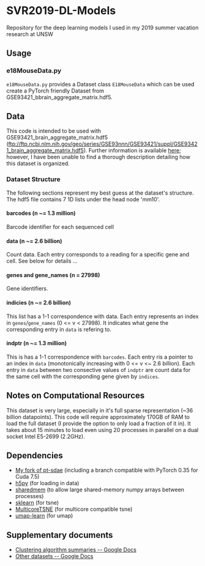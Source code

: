 # SVR2019-DL-Models
Repository for the deep learning models I used in my 2019 summer vacation research at UNSW

## Usage
### e18MouseData.py
`e18MouseData.py` provides a Dataset class `E18MouseData` which can be used create a PyTorch friendly Dataset from GSE93421_bbrain_aggregate_matrix.hdf5. 

## Data
This code is intended to be used with GSE93421_brain_aggregate_matrix.hdf5 (ftp://ftp.ncbi.nlm.nih.gov/geo/series/GSE93nnn/GSE93421/suppl/GSE93421_brain_aggregate_matrix.hdf5).  Further information is available [here](https://www.ncbi.nlm.nih.gov/geo/query/acc.cgi?acc=GSE93421); however, I have been unable to find a thorough description detailing how this dataset is organized.
### Dataset Structure
The following sections represent my best guess at the dataset's structure. The hdf5 file contains 7 1D lists under the head node 'mm10'. 
#### barcodes (n ~= 1.3 million)
Barcode identifier for each sequenced cell
#### data (n ~= 2.6 billion)
Count data.  Each entry corresponds to a reading for a specific gene and cell.  See below for details ...
#### genes and gene_names (n = 27998)
Gene identifiers.
#### indicies (n ~= 2.6 billion)
This list has a 1-1 correspondence with data. Each entry represents an index in `genes`/`gene_names` (0 <= v < 27998).  It indicates what gene the corresponding entry in `data` is refering to.
#### indptr (n ~= 1.3 million)
This is has a 1-1 correspondence with `barcodes`.  Each entry ris a pointer to an index in `data` (monotonically increasing with 0 <= v <~ 2.6 billion).  Each entry in `data` between two consective values of `indptr` are count data for the same cell with the corresponding gene given by `indices`.

## Notes on Computational Resources
This dataset is very large, especially in it's full sparse representation (~36 billion datapoints).  This code will require approximately 170GB of RAM to load the full dataset (I provide the option to only load a fraction of it in).  It takes about 15 minutes to load even using 20 processes in parallel on a dual socket Intel E5-2699 (2.2GHz).

## Dependencies
- [My fork of pt-sdae](https://github.com/ForrestCKoch/pt-sdae) (including a branch compatible with PyTorch 0.35 for Cuda 7.5)
- [h5py](https://pypi.org/project/h5py/) (for loading in data)
- [sharedmem](https://pypi.org/project/sharedmem/) (to allow large shared-memory numpy arrays between processes)
- [sklearn](https://scikit-learn.org/stable/) (for tsne)
- [MulticoreTSNE](https://github.com/DmitryUlyanov/Multicore-TSNE) (for multicore compatible tsne)
- [umap-learn](https://umap-learn.readthedocs.io/en/latest/) (for umap)

## Supplementary documents
- [Clustering algorithm summaries -- Google Docs](https://docs.google.com/document/d/1mtiFeIoSJ_2lGqbVKKj2sYF2W-ETbNaZYS48rz337kk/edit?usp=sharing)
- [Other datasets -- Google Docs](https://docs.google.com/document/d/1Qq0xmSaUImlripmNJAZbTILBmiNIg5ApWcTIjz6eN18/edit?usp=sharing)
